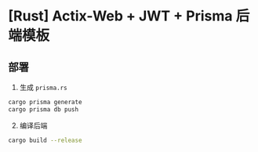 # [Rust] Actix-Web + JWT + Prisma 后端模板

## 部署

1. 生成 `prisma.rs`
```bash
cargo prisma generate
cargo prisma db push
```

2. 编译后端
```bash
cargo build --release
```